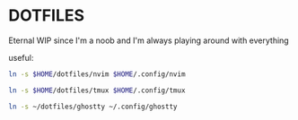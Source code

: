 # DOTFILES

Eternal WIP since I'm a noob and I'm always playing around with everything

useful:

```bash
ln -s $HOME/dotfiles/nvim $HOME/.config/nvim
```

```bash
ln -s $HOME/dotfiles/tmux $HOME/.config/tmux
```

```bash
ln -s ~/dotfiles/ghostty ~/.config/ghostty
```

